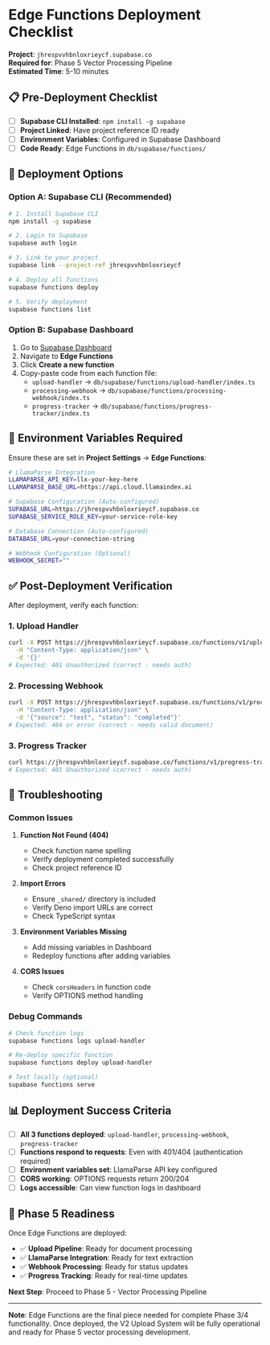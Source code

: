 # Edge Functions Deployment Checklist

**Project**: `jhrespvvhbnloxrieycf.supabase.co`  
**Required for**: Phase 5 Vector Processing Pipeline  
**Estimated Time**: 5-10 minutes

## 📋 **Pre-Deployment Checklist**

- [ ] **Supabase CLI Installed**: `npm install -g supabase`
- [ ] **Project Linked**: Have project reference ID ready
- [ ] **Environment Variables**: Configured in Supabase Dashboard
- [ ] **Code Ready**: Edge Functions in `db/supabase/functions/`

## 🚀 **Deployment Options**

### **Option A: Supabase CLI (Recommended)**

```bash
# 1. Install Supabase CLI
npm install -g supabase

# 2. Login to Supabase
supabase auth login

# 3. Link to your project
supabase link --project-ref jhrespvvhbnloxrieycf

# 4. Deploy all functions
supabase functions deploy

# 5. Verify deployment
supabase functions list
```

### **Option B: Supabase Dashboard**

1. Go to [Supabase Dashboard](https://supabase.com/dashboard/project/jhrespvvhbnloxrieycf)
2. Navigate to **Edge Functions**
3. Click **Create a new function**
4. Copy-paste code from each function file:
   - `upload-handler` → `db/supabase/functions/upload-handler/index.ts`
   - `processing-webhook` → `db/supabase/functions/processing-webhook/index.ts`
   - `progress-tracker` → `db/supabase/functions/progress-tracker/index.ts`

## 🔧 **Environment Variables Required**

Ensure these are set in **Project Settings** → **Edge Functions**:

```bash
# LlamaParse Integration
LLAMAPARSE_API_KEY=llx-your-key-here
LLAMAPARSE_BASE_URL=https://api.cloud.llamaindex.ai

# Supabase Configuration (Auto-configured)
SUPABASE_URL=https://jhrespvvhbnloxrieycf.supabase.co
SUPABASE_SERVICE_ROLE_KEY=your-service-role-key

# Database Connection (Auto-configured)
DATABASE_URL=your-connection-string

# Webhook Configuration (Optional)
WEBHOOK_SECRET=""
```

## ✅ **Post-Deployment Verification**

After deployment, verify each function:

### **1. Upload Handler**
```bash
curl -X POST https://jhrespvvhbnloxrieycf.supabase.co/functions/v1/upload-handler \
  -H "Content-Type: application/json" \
  -d '{}'
# Expected: 401 Unauthorized (correct - needs auth)
```

### **2. Processing Webhook**
```bash
curl -X POST https://jhrespvvhbnloxrieycf.supabase.co/functions/v1/processing-webhook \
  -H "Content-Type: application/json" \
  -d '{"source": "test", "status": "completed"}'
# Expected: 404 or error (correct - needs valid document)
```

### **3. Progress Tracker**
```bash
curl https://jhrespvvhbnloxrieycf.supabase.co/functions/v1/progress-tracker
# Expected: 401 Unauthorized (correct - needs auth)
```

## 🐛 **Troubleshooting**

### **Common Issues**

1. **Function Not Found (404)**
   - Check function name spelling
   - Verify deployment completed successfully
   - Check project reference ID

2. **Import Errors**
   - Ensure `_shared/` directory is included
   - Verify Deno import URLs are correct
   - Check TypeScript syntax

3. **Environment Variables Missing**
   - Add missing variables in Dashboard
   - Redeploy functions after adding variables

4. **CORS Issues**
   - Check `corsHeaders` in function code
   - Verify OPTIONS method handling

### **Debug Commands**

```bash
# Check function logs
supabase functions logs upload-handler

# Re-deploy specific function
supabase functions deploy upload-handler

# Test locally (optional)
supabase functions serve
```

## 📊 **Deployment Success Criteria**

- [ ] **All 3 functions deployed**: `upload-handler`, `processing-webhook`, `progress-tracker`
- [ ] **Functions respond to requests**: Even with 401/404 (authentication required)
- [ ] **Environment variables set**: LlamaParse API key configured
- [ ] **CORS working**: OPTIONS requests return 200/204
- [ ] **Logs accessible**: Can view function logs in dashboard

## 🎯 **Phase 5 Readiness**

Once Edge Functions are deployed:

- ✅ **Upload Pipeline**: Ready for document processing
- ✅ **LlamaParse Integration**: Ready for text extraction
- ✅ **Webhook Processing**: Ready for status updates
- ✅ **Progress Tracking**: Ready for real-time updates

**Next Step**: Proceed to Phase 5 - Vector Processing Pipeline

---

**Note**: Edge Functions are the final piece needed for complete Phase 3/4 functionality. Once deployed, the V2 Upload System will be fully operational and ready for Phase 5 vector processing development. 